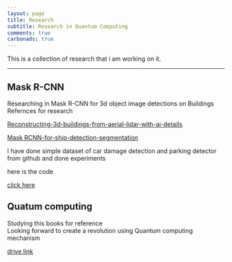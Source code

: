 ```yaml
---
layout: page
title: Research
subtitle: Research in Quantum Computing 
comments: true
carbonads: true
---
```


This is a collection of research that i am working on it. 


---

## Mask R-CNN

Researching in Mask R-CNN for 3d object image detections on Buildings
Refernces for research

[Reconstructing-3d-buildings-from-aerial-lidar-with-ai-details](https://medium.com/geoai/reconstructing-3d-buildings-from-aerial-lidar-with-ai-details-6a81cb3079c0) 

[Mask RCNN-for-ship-detection-segmentation](https://towardsdatascience.com/mask-r-cnn-for-ship-detection-segmentation-a1108b5a083)


I have done simple dataset of car damage detection and parking detector from github and done experiments 

here is the code

[click here](https://github.com/geekylax/RCNN-object-detetction)


## Quatum computing 

Studying this books for reference  
Looking forward to create a revolution using  Quantum computing  mechanism

[drive link](https://drive.google.com/file/d/1jbJkpHWU2vm7u9tBeLrhv3N_LtNiWm1L/view?usp=sharing)
